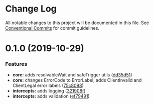 # Change Log

All notable changes to this project will be documented in this file.
See [Conventional Commits](https://conventionalcommits.org) for commit guidelines.

# 0.1.0 (2019-10-29)


### Features

* **core:** adds resolvableWait and safeTrigger utils ([dd35d51](https://github.com/rafamel/karmic/commit/dd35d5110b1f8e931080b01e41e19bb0ee8f612a))
* **core:** changes ErrorCode to ErrorLabel; adds ClientInvalid and ClientLegal error labels ([75c8098](https://github.com/rafamel/karmic/commit/75c80987dfb6863c3846aee27620548e8a60ecd5))
* **intercepts:** adds logging ([321908f](https://github.com/rafamel/karmic/commit/321908f69d11448243a7ff60cbd7ed130e690cea))
* **intercepts:** adds validation ([ef79491](https://github.com/rafamel/karmic/commit/ef79491d093b7a9c9e2f395c6108b1562a76e141))
